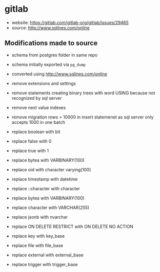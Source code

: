 # gitlab

- website: https://gitlab.com/gitlab-org/gitlab/issues/29465
- source: http://www.sqlines.com/online

## Modifications made to source

- schema from postgres folder in same repo
- schema initially exported via `pg_dump`
- converted using http://www.sqlines.com/online

- remove extensions and settings
- remove statements creating binary trees with word USING because not recognized by sql server
- remove next value indexes
- remove migration rows > 10000 in insert statemenet as sql server only accepts 1000 in one batch 

- replace boolean with bit
- replace false with 0
- replace true with 1
- replace bytea with VARBINARY(100)
- replace oid with character varying(100)
- replace timestamp with datetime
- replace ::character with character 
- replace bytea with VARBINARY(100)
- replace character with VARCHAR(255)
- replace jsonb with nvarchar
- replace ON DELETE RESTRICT with ON DELETE NO ACTION
- replace key with key_base
- replace file with file_base
- replace external with external_base
- replace trigger with trigger_base








